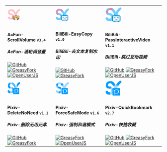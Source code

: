<table>
    <tr>
        <td>
        	<img src="https://github.com/SynRGB/AcFun-ScrollVolume/raw/main/%23README/icon/256.png" width="30%"/>
        </td>
        <td>
        	<img src="https://github.com/SynRGB/BiliBili-EasyCopy/raw/main/%23README/icon/256.png" width="30%"/>
        </td>
        <td>
        	<img src="https://github.com/SynRGB/BiliBili-PassInteractiveVideo/raw/main/%23README/icon/256.png" width="30%"/>
        </td>
    </tr>
    <tr>
        <td>
            <h4>AcFun-ScrollVolume <code>v3.4</code></h4>
            <h5>AcFun-滚轮调音量</h5>
            <a href='https://github.com/SynRGB/AcFun-ScrollVolume'><img src="https://img.shields.io/badge/-GitHub-3A3A3A?style=flat&amp;logo=GitHub&amp;logoColor=white" referrerpolicy="no-referrer" alt="GitHub"></a>
            <a href='https://greasyfork.org/en/scripts/453260-acfun-scrollvolume'><img src="https://img.shields.io/badge/-GreasyFork-670000?style=flat&amp;logo=tampermonkey&amp;logoColor=white" referrerpolicy="no-referrer" alt="GreasyFork"></a>
            <a href='https://openuserjs.org/scripts/TitanRGB/AcFun-ScrollVolume'><img src="https://img.shields.io/badge/-OpenUserJS-004796?style=flat&amp;logo=tampermonkey&amp;logoColor=white" referrerpolicy="no-referrer" alt="OpenUserJS"></a>
        </td>
        <td>
            <h4>BiliBili-EasyCopy <code>v1.0</code></h4>
            <h5>BiliBili-去文本复制水印</h5>
            <a href='https://github.com/SynRGB/BiliBili-EasyCopy'><img src="https://img.shields.io/badge/-GitHub-3A3A3A?style=flat&amp;logo=GitHub&amp;logoColor=white" referrerpolicy="no-referrer" alt="GitHub"></a>
	    	<a href='https://greasyfork.org/zh-CN/scripts/464155-bilibili-easycopy'><img src="https://img.shields.io/badge/-GreasyFork-670000?style=flat&amp;logo=tampermonkey&amp;logoColor=white" referrerpolicy="no-referrer" alt="GreasyFork"></a>
        </td>
        <td>
            <h4>BiliBili-PassInteractiveVideo <code>v1.1</code></h4>
            <h5>BiliBili-跳过互动视频</h5>
            <a href='https://github.com/SynRGB/BiliBili-PassInteractiveVideo'><img src="https://img.shields.io/badge/-GitHub-3A3A3A?style=flat&amp;logo=GitHub&amp;logoColor=white" referrerpolicy="no-referrer" alt="GitHub"></a>
	    	<a href='https://greasyfork.org/zh-CN/scripts/453734-bilibili-passinteractivevideo?locale_override=1'><img src="https://img.shields.io/badge/-GreasyFork-670000?style=flat&amp;logo=tampermonkey&amp;logoColor=white" referrerpolicy="no-referrer" alt="GreasyFork"></a>
        	<a href='https://openuserjs.org/scripts/TitanRGB/BiliBili-PassInteractiveVideo'><img src="https://img.shields.io/badge/-OpenUserJS-004796?style=flat&amp;logo=tampermonkey&amp;logoColor=white" referrerpolicy="no-referrer" alt="OpenUserJS"></a>
        </td>
    </tr>
    <tr>
        <td>
        	<img src="https://github.com/SynRGB/Pixiv-DeleteNoNeed/raw/main/%23README/icon/256.png" width="30%"/>
        </td>
        <td>
        	<img src="https://github.com/SynRGB/Pixiv-ForceSafeMode/raw/main/%23README/icon/256.png" width="30%"/>
        </td>
        <td>
        	<img src="https://github.com/SynRGB/Pixiv-QuickBookmark/raw/main/%23README/icon/256.png" width="30%"/>
        </td>
    </tr>
    <tr>
        <td>
            <h4>Pixiv-DeleteNoNeed <code>v1.1</code></h4>
            <h5>Pixiv-删除无用元素</h5>
            <a href='https://github.com/SynRGB/Pixiv-DeleteNoNeed'><img src="https://img.shields.io/badge/-GitHub-3A3A3A?style=flat&amp;logo=GitHub&amp;logoColor=white" referrerpolicy="no-referrer" alt="GitHub"></a>
            <a href='https://greasyfork.org/zh-CN/scripts/453775-pixiv-deletenoneed'><img src="https://img.shields.io/badge/-GreasyFork-670000?style=flat&amp;logo=tampermonkey&amp;logoColor=white" referrerpolicy="no-referrer" alt="GreasyFork"></a>
        </td>
        <td>
            <h4>Pixiv-ForceSafeMode <code>v1.6</code></h4>
            <h5>Pixiv-强制和谐模式</h5>
            <a href='https://greasyfork.org/zh-CN/scripts/453648-pixiv-forcesafemode'><img src="https://img.shields.io/badge/-GreasyFork-670000?style=flat&amp;logo=tampermonkey&amp;logoColor=white" referrerpolicy="no-referrer" alt="GreasyFork"></a>
        	<a href='https://openuserjs.org/scripts/TitanRGB/Pixiv-ForceSafeMode'><img src="https://img.shields.io/badge/-OpenUserJS-004796?style=flat&amp;logo=tampermonkey&amp;logoColor=white" referrerpolicy="no-referrer" alt="OpenUserJS"></a>
        </td>
        <td>
            <h4>Pixiv-QuickBookmark <code>v2.7</code></h4>
            <h5>Pixiv-快捷收藏</h5>
            <a href='https://github.com/SynRGB/Pixiv-QuickBookmark'><img src="https://img.shields.io/badge/-GitHub-3A3A3A?style=flat&amp;logo=GitHub&amp;logoColor=white" referrerpolicy="no-referrer" alt="GitHub"></a>
	    	<a href='https://greasyfork.org/en/scripts/453417-pixiv-quickbookmark'><img src="https://img.shields.io/badge/-GreasyFork-670000?style=flat&amp;logo=tampermonkey&amp;logoColor=white" referrerpolicy="no-referrer" alt="GreasyFork"></a>
        	<a href='https://openuserjs.org/scripts/TitanRGB/Pixiv-QuickBookmark'><img src="https://img.shields.io/badge/-OpenUserJS-004796?style=flat&amp;logo=tampermonkey&amp;logoColor=white" referrerpolicy="no-referrer" alt="OpenUserJS"></a>
        </td>
    </tr>
</tbody>
</table>

